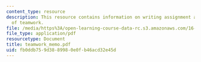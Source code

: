 ```yaml
---
content_type: resource
description: This resource contains information on writing assignment addressing issues
  of teamwork.
file: /media/https%3A/open-learning-course-data-rc.s3.amazonaws.com/16-01-unified-engineering-i-ii-iii-iv-fall-2005-spring-2006/fb0ddb759d3889980e0fb46acd32e45d_teamwork_memo.pdf
file_type: application/pdf
resourcetype: Document
title: teamwork_memo.pdf
uid: fb0ddb75-9d38-8998-0e0f-b46acd32e45d
---
```


